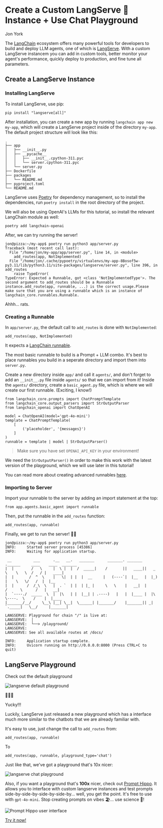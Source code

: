 # Create a Custom LangServe 🦜 Instance + Use Chat Playground

Jon York

The [LangChain](https://www.langchain.com/) ecosystem
offers many powerful tools for developers to build and deploy
LLM agents, one of which is [LangServe](https://github.com/langchain-ai/langserve). With a custom LangServe instancem
you can add in custom tools, better monitor your agent's performance, quickly deploy to production, and fine tune all parameters.

## Create a LangServe Instance

### Installing LangServe

To install LangServe, use pip:

```
pip install "langserve[all]"
```

After installation, you can create a new app by running `langchain app new my-app`, which 
will create a LangServe project inside of the directory `my-app`. The default project
structure will look like this:

```
.
├── app
│   ├── __init__.py
│   ├── __pycache__
│   │   ├── __init__.cpython-311.pyc
│   │   └── server.cpython-311.pyc
│   └── server.py
├── Dockerfile
├── packages
│   └── README.md
├── pyproject.toml
└── README.md
```

LangServe uses [Poetry](https://python-poetry.org/) for dependency management, so to 
install the dependencies, run `poetry install` in the root directory of the project.

We will also be using OpenAI's LLMs for this tutorial, so install the relevant LangChain module as well:

```
poetry add langchain-openai
```

After, we can try running the server!

```
jon@pizza:~/my-app$ poetry run python3 app/server.py
Traceback (most recent call last):
  File "/home/jon/my-app/app/server.py", line 14, in <module>
    add_routes(app, NotImplemented)
  File "/home/jon/.cache/pypoetry/virtualenvs/my-app-8Bosof5w-py3.11/lib/python3.11/site-packages/langserve/server.py", line 396, in add_routes
    raise TypeError(
TypeError: Expected a Runnable, got <class 'NotImplementedType'>. The second argument to add_routes should be a Runnable instance.add_route(app, runnable, ...) is the correct usage.Please make sure that you are using a runnable which is an instance of langchain_core.runnables.Runnable.
```

Ahhh... rats.

### Creating a Runnable

In `app/server.py`, the default call to `add_routes` is done with `NotImplemented`:

```
add_routes(app, NotImplemented)
```

It expects a [LangChain runnable](https://python.langchain.com/v0.1/docs/expression_language/interface/).

The most basic runnable to build is a Prompt + LLM combo. It's best to place
runnables you build in a seperate directory and import them into `server.py`.

Create a new directory inside `app/` and call it `agents/`, and don't forget to add an `__init__.py` file inside `agents/`
so that we can import from it! Inside the `agents/` directory, create a `basic_agent.py` file, which is where we will create
our first runnable. (Exciting, I know!) 

```
from langchain_core.prompts import ChatPromptTemplate
from langchain_core.output_parsers import StrOutputParser
from langchain_openai import ChatOpenAI

model = ChatOpenAI(model='gpt-4o-mini')
template = ChatPromptTemplate(
    [
        ('placeholder', '{messages}')
    ]
)
runnable = template | model | StrOutputParser()
```

> Make sure you have set `OPENAI_API_KEY` in your environment!

We need the `StrOutputParser()` in order to make this work with the latest version of the playground, which we will use later in this tutorial!

You can read more about creating advanced runnables [here](https://python.langchain.com/v0.1/docs/get_started/quickstart/).

### Importing to Server

Import your runnable to the server by adding an import statement at the top:

```
from app.agents.basic_agent import runnable
```

Then, put the runnable in the `add_routes` function:

```
add_routes(app, runnable)
```

Finally, we get to run the server! 🥳🥳

```
jon@pizza:~/my-app$ poetry run python3 app/server.py
INFO:     Started server process [45386]
INFO:     Waiting for application startup.

 __          ___      .__   __.   _______      _______. _______ .______     ____    ____  _______
|  |        /   \     |  \ |  |  /  _____|    /       ||   ____||   _  \    \   \  /   / |   ____|
|  |       /  ^  \    |   \|  | |  |  __     |   (----`|  |__   |  |_)  |    \   \/   /  |  |__
|  |      /  /_\  \   |  . `  | |  | |_ |     \   \    |   __|  |      /      \      /   |   __|
|  `----./  _____  \  |  |\   | |  |__| | .----)   |   |  |____ |  |\  \----.  \    /    |  |____
|_______/__/     \__\ |__| \__|  \______| |_______/    |_______|| _| `._____|   \__/     |_______|

LANGSERVE: Playground for chain "/" is live at:
LANGSERVE:  │
LANGSERVE:  └──> /playground/
LANGSERVE:
LANGSERVE: See all available routes at /docs/

INFO:     Application startup complete.
INFO:     Uvicorn running on http://0.0.0.0:8000 (Press CTRL+C to quit)
```

## LangServe Playground

Check out the default playground

![langserve default playground](/images/langserve-default.png)

🤮🤮🤮

Yucky!!!

Luckily, LangServe just released a new playground which has a interface much more
similar to the chatbots that we are already familiar with.

It's easy to use, just change the call to `add_routes` from:

```
add_routes(app, runnable)
```

To

```
add_routes(app, runnable, playground_type='chat')
```

Just like that, we've got a playground that's 10x nicer:

![langserve chat playground](/images/langserve-chat.png)

Also, if you want a playground that's **100x** nicer, check out
[Prompt Hippo](/). It allows you to interface with custom langserve 
instances and test prompts side-by-side-by-side-by-side-by... well,
you get the point. It's free to use with `gpt-4o-mini`. Stop creating prompts
on vibes 🏖️... use science 🧪!

![Prompt Hippo user interface](/images/jp-ui.png)

[Try it now!](/app)